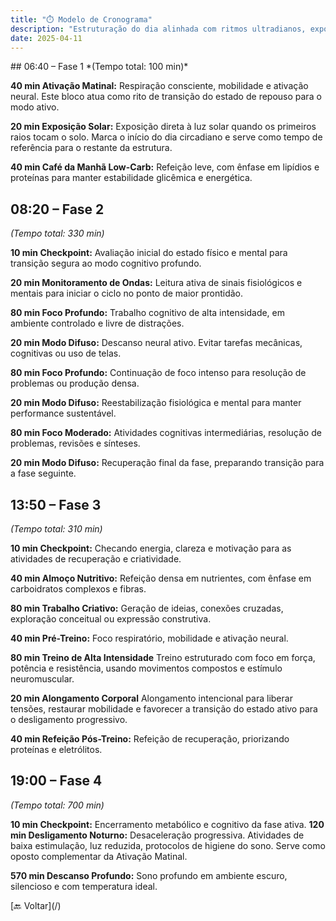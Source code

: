 ```yaml
---
title: "⏱️ Modelo de Cronograma"
description: "Estruturação do dia alinhada com ritmos ultradianos, exposição solar, checkpoints estratégicos e máxima performance cognitiva e física."
date: 2025-04-11
---
```


<section class="section">
## 06:40 – Fase 1
*(Tempo total: 100 min)*

**40 min Ativação Matinal:** Respiração consciente, mobilidade e ativação neural. Este bloco atua como rito de transição do estado de repouso para o modo ativo.

**20 min Exposição Solar:** Exposição direta à luz solar quando os primeiros raios tocam o solo. Marca o início do dia circadiano e serve como tempo de referência para o restante da estrutura.

**40 min Café da Manhã Low-Carb:** Refeição leve, com ênfase em lipídios e proteínas para manter estabilidade glicêmica e energética.

## 08:20 – Fase 2
*(Tempo total: 330 min)*

**10 min Checkpoint:** Avaliação inicial do estado físico e mental para transição segura ao modo cognitivo profundo.

**20 min Monitoramento de Ondas:** Leitura ativa de sinais fisiológicos e mentais para iniciar o ciclo no ponto de maior prontidão.

**80 min Foco Profundo:** Trabalho cognitivo de alta intensidade, em ambiente controlado e livre de distrações.

**20 min Modo Difuso:** Descanso neural ativo. Evitar tarefas mecânicas, cognitivas ou uso de telas.

**80 min Foco Profundo:** Continuação de foco intenso para resolução de problemas ou produção densa.

**20 min Modo Difuso:** Reestabilização fisiológica e mental para manter performance sustentável.

**80 min Foco Moderado:** Atividades cognitivas intermediárias, resolução de problemas, revisões e sínteses.

**20 min Modo Difuso:** Recuperação final da fase, preparando transição para a fase seguinte.

## 13:50 – Fase 3
*(Tempo total: 310 min)*

**10 min Checkpoint:** Checando energia, clareza e motivação para as atividades de recuperação e criatividade.

**40 min Almoço Nutritivo:** Refeição densa em nutrientes, com ênfase em carboidratos complexos e fibras.

**80 min Trabalho Criativo:** Geração de ideias, conexões cruzadas, exploração conceitual ou expressão construtiva.

**40 min Pré-Treino:** Foco respiratório, mobilidade e ativação neural.

**80 min Treino de Alta Intensidade** Treino estruturado com foco em força, potência e resistência, usando movimentos compostos e estímulo neuromuscular.

**20 min Alongamento Corporal** Alongamento intencional para liberar tensões, restaurar mobilidade e favorecer a transição do estado ativo para o desligamento progressivo.

**40 min Refeição Pós-Treino:** Refeição de recuperação, priorizando proteínas e eletrólitos.

## 19:00 – Fase 4
*(Tempo total: 700 min)*

**10 min Checkpoint:** Encerramento metabólico e cognitivo da fase ativa.
**120 min Desligamento Noturno:** Desaceleração progressiva. Atividades de baixa estimulação, luz reduzida, protocolos de higiene do sono. Serve como oposto complementar da Ativação Matinal.

**570 min Descanso Profundo:** Sono profundo em ambiente escuro, silencioso e com temperatura ideal.
</section>

<section class="section text-center">[🔙 Voltar](/)</section>
